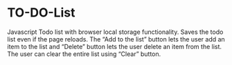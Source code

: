 # TO-DO-List
 Javascript Todo list with browser local storage functionality. Saves the todo list even if the page reloads. The “Add to the list” button lets the user add an item to the list and “Delete” button lets the user delete an item from the list. The user can clear the entire list using “Clear” button.
